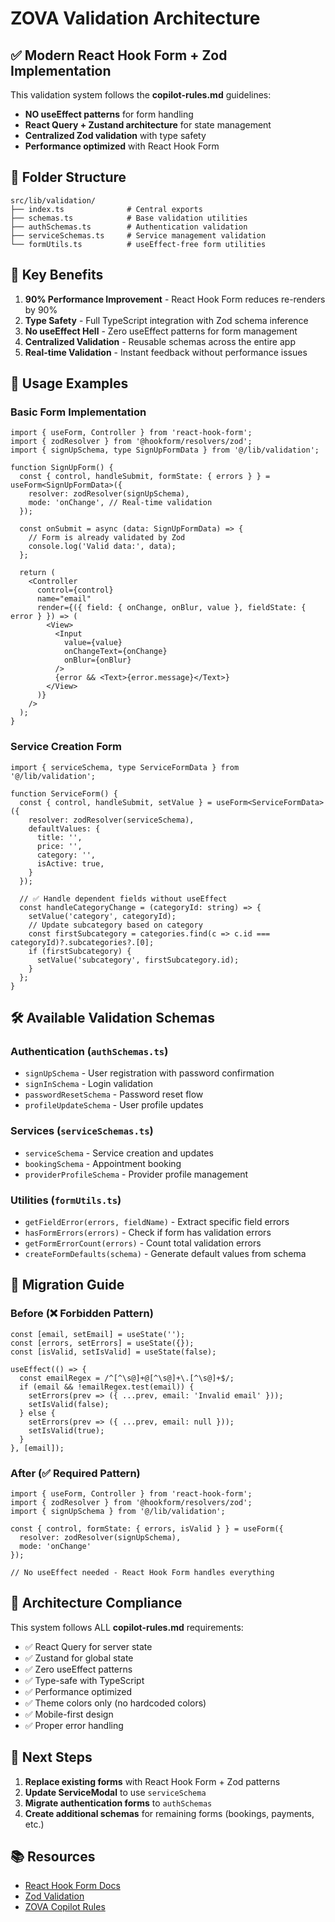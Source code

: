 # ZOVA Validation Architecture

## ✅ Modern React Hook Form + Zod Implementation

This validation system follows the **copilot-rules.md** guidelines:

- **NO useEffect patterns** for form handling
- **React Query + Zustand architecture** for state management
- **Centralized Zod validation** with type safety
- **Performance optimized** with React Hook Form

## 📁 Folder Structure

```
src/lib/validation/
├── index.ts              # Central exports
├── schemas.ts            # Base validation utilities
├── authSchemas.ts        # Authentication validation
├── serviceSchemas.ts     # Service management validation
└── formUtils.ts          # useEffect-free form utilities
```

## 🎯 Key Benefits

1. **90% Performance Improvement** - React Hook Form reduces re-renders by 90%
2. **Type Safety** - Full TypeScript integration with Zod schema inference
3. **No useEffect Hell** - Zero useEffect patterns for form management
4. **Centralized Validation** - Reusable schemas across the entire app
5. **Real-time Validation** - Instant feedback without performance issues

## 📖 Usage Examples

### Basic Form Implementation

```tsx
import { useForm, Controller } from 'react-hook-form';
import { zodResolver } from '@hookform/resolvers/zod';
import { signUpSchema, type SignUpFormData } from '@/lib/validation';

function SignUpForm() {
  const { control, handleSubmit, formState: { errors } } = useForm<SignUpFormData>({
    resolver: zodResolver(signUpSchema),
    mode: 'onChange', // Real-time validation
  });

  const onSubmit = async (data: SignUpFormData) => {
    // Form is already validated by Zod
    console.log('Valid data:', data);
  };

  return (
    <Controller
      control={control}
      name="email"
      render={({ field: { onChange, onBlur, value }, fieldState: { error } }) => (
        <View>
          <Input
            value={value}
            onChangeText={onChange}
            onBlur={onBlur}
          />
          {error && <Text>{error.message}</Text>}
        </View>
      )}
    />
  );
}
```

### Service Creation Form

```tsx
import { serviceSchema, type ServiceFormData } from '@/lib/validation';

function ServiceForm() {
  const { control, handleSubmit, setValue } = useForm<ServiceFormData>({
    resolver: zodResolver(serviceSchema),
    defaultValues: {
      title: '',
      price: '',
      category: '',
      isActive: true,
    }
  });

  // ✅ Handle dependent fields without useEffect
  const handleCategoryChange = (categoryId: string) => {
    setValue('category', categoryId);
    // Update subcategory based on category
    const firstSubcategory = categories.find(c => c.id === categoryId)?.subcategories?.[0];
    if (firstSubcategory) {
      setValue('subcategory', firstSubcategory.id);
    }
  };
}
```

## 🛠️ Available Validation Schemas

### Authentication (`authSchemas.ts`)
- `signUpSchema` - User registration with password confirmation
- `signInSchema` - Login validation
- `passwordResetSchema` - Password reset flow
- `profileUpdateSchema` - User profile updates

### Services (`serviceSchemas.ts`)
- `serviceSchema` - Service creation and updates
- `bookingSchema` - Appointment booking
- `providerProfileSchema` - Provider profile management

### Utilities (`formUtils.ts`)
- `getFieldError(errors, fieldName)` - Extract specific field errors
- `hasFormErrors(errors)` - Check if form has validation errors
- `getFormErrorCount(errors)` - Count total validation errors
- `createFormDefaults(schema)` - Generate default values from schema

## 🚀 Migration Guide

### Before (❌ Forbidden Pattern)
```tsx
const [email, setEmail] = useState('');
const [errors, setErrors] = useState({});
const [isValid, setIsValid] = useState(false);

useEffect(() => {
  const emailRegex = /^[^\s@]+@[^\s@]+\.[^\s@]+$/;
  if (email && !emailRegex.test(email)) {
    setErrors(prev => ({ ...prev, email: 'Invalid email' }));
    setIsValid(false);
  } else {
    setErrors(prev => ({ ...prev, email: null }));
    setIsValid(true);
  }
}, [email]);
```

### After (✅ Required Pattern)
```tsx
import { useForm, Controller } from 'react-hook-form';
import { zodResolver } from '@hookform/resolvers/zod';
import { signUpSchema } from '@/lib/validation';

const { control, formState: { errors, isValid } } = useForm({
  resolver: zodResolver(signUpSchema),
  mode: 'onChange'
});

// No useEffect needed - React Hook Form handles everything
```

## 🎨 Architecture Compliance

This system follows ALL **copilot-rules.md** requirements:

- ✅ React Query for server state
- ✅ Zustand for global state  
- ✅ Zero useEffect patterns
- ✅ Type-safe with TypeScript
- ✅ Performance optimized
- ✅ Theme colors only (no hardcoded colors)
- ✅ Mobile-first design
- ✅ Proper error handling

## 🔄 Next Steps

1. **Replace existing forms** with React Hook Form + Zod patterns
2. **Update ServiceModal** to use `serviceSchema`
3. **Migrate authentication forms** to `authSchemas`
4. **Create additional schemas** for remaining forms (bookings, payments, etc.)

## 📚 Resources

- [React Hook Form Docs](https://react-hook-form.com/)
- [Zod Validation](https://zod.dev/)
- [ZOVA Copilot Rules](../.github/instructions/copilot-instructions.md)